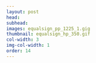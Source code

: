 ```yaml
---
layout: post
head: 
subhead:
images: equalsign_pp_1225_1.gig
thumbnail: equalsign_hp_350.gif
col-width: 3
img-col-width: 1
order: 14
---
```

